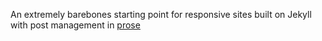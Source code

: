 An extremely barebones starting point for responsive sites built on Jekyll with
post management in [prose](http://prose.io)
